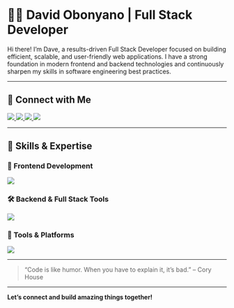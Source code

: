 # 👨‍💻 David Obonyano | Full Stack Developer

Hi there! I’m Dave, a results-driven Full Stack Developer focused on building efficient, scalable, and user-friendly web applications. I have a strong foundation in modern frontend and backend technologies and continuously sharpen my skills in software engineering best practices.

---

## 🤝 Connect with Me

<p align="left">
  <a href="https://www.linkedin.com/in/david-obonyano-bb3478256?utm_source=share&utm_campaign=share_via&utm_content=profile&utm_medium=ios_app" target="_blank">
    <img src="https://img.shields.io/badge/LinkedIn-blue?logo=linkedin&style=for-the-badge" />
  </a>
  <a href="https://x.com/davidalocaefe?s=21" target="_blank">
    <img src="https://img.shields.io/badge/Twitter-black?logo=twitter&style=for-the-badge" />
  </a>
  <a href="https://www.instagram.com/david_efe6?igsh=ZG90OXJ6eHJkNGF2&utm_source=qr" target="_blank">
    <img src="https://img.shields.io/badge/Instagram-purple?logo=instagram&style=for-the-badge" />
  </a>
  <a href="mailto:godsentryan@gmail.com">
    <img src="https://img.shields.io/badge/Email-red?logo=gmail&style=for-the-badge" />
  </a>
</p>

---

## 🧠 Skills & Expertise

### 🚀 Frontend Development
<p align="left">
  <img src="https://skillicons.dev/icons?i=html,css,js,ts,react,nextjs,tailwind" />
</p>

### 🛠️ Backend & Full Stack Tools
<p align="left">
  <img src="https://skillicons.dev/icons?i=nodejs,express,mongodb,mysql,php,java,python" />
</p>

### 🔧 Tools & Platforms
<p align="left">
  <img src="https://skillicons.dev/icons?i=git,github,vscode,figma,linux" />
</p>

---

> “Code is like humor. When you have to explain it, it’s bad.” – Cory House

---

**Let’s connect and build amazing things together!**
